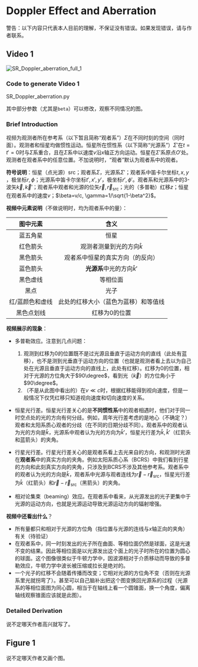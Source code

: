 # Doppler Effect and Aberration

警告：以下内容只代表本人目前的理解，不保证没有错误。如果发现错误，请与作者联系。

## Video 1

![SR_Doppler_aberration_full_1](SR_Doppler_aberration_full_1.gif)

### Code to generate Video 1

SR_Doppler_aberration.py

其中部分参数（尤其是`beta`）可以修改，观察不同情况的图。

### Brief Introduction

视频为观测者所在参考系（以下暂且简称“观者系”）$\Sigma$​在不同时刻的空间（同时面）。观测者和恒星均做惯性运动。恒星所在惯性系（以下简称“光源系”）$\Sigma'$​在$t=t'=0$​时与$\Sigma$​系重合，且在$\Sigma$​系中以速度$v$​沿$x$​轴正方向运动。恒星在$\Sigma'$​系原点$O'$​​处。观测者在观者系中的任意位置。不加说明时，“观者”默认为观者系中的观者。

**符号说明**：恒星（点光源）src；观者系$\Sigma$​​，光源系$\Sigma'$​​；观者系中笛卡尔坐标$t, x, y$​​，极坐标$r,\phi$​​；光源系中笛卡尔坐标$t', x', y'$​​，极坐标$r',\phi'$​​。观者系和光源系中的3-波矢$\vec{k},\vec{k}'$​​；观者系中观者和光源的位矢$\vec{r},\vec{r}_\mathrm{src}$​​；光的（多普勒）红移$z$​​​​；恒星在观者系中的速度$v$​；$\beta=v/c, \gamma=1/\sqrt{1-\beta^2}$​。

<!-- 黑色箭头：真实位置与该空间点的连线 -->

**视频中元素说明**（不做说明时，均为观者系中的量）：

|    图中元素     |                 含义                 |
| :-------------: | :----------------------------------: |
|    蓝五角星     |                 恒星                 |
|    红色箭头     |    观测者测量到光的方向$\hat{k}$     |
|    黑色箭头     |   观者系中恒星的真实方向（的反向）   |
|    蓝色箭头     |    **光源系**中光的方向$\hat{k}'$    |
|    黑色虚线     |               等相位面               |
|      黑点       |                 光子                 |
| 红/蓝颜色和虚线 | 此处的红移大小（蓝色为蓝移）和等值线 |
|   黑色点划线    |            红移为0的位置             |

**视频展示的现象**：

- 多普勒效应。注意到几点问题：
  1. 观测到红移为0的位置既不是过光源且垂直于运动方向的直线（此处有蓝移），也不是测到光垂直于运动方向的位置（也就是观测者看上去以为自己处在光源且垂直于运动方向的直线上，此处有红移）。红移为0的位置，相对于光源的方位角大于$90\degree$，看到光（$\vec{k}$​）的方位角小于$90\degree$。
  2. （不是从此图中看出的）在$v\ll c$​时，根据红移能得到视向速度，但是一般情况下仅凭红移只知道视向速度和切向速度的关系。

- 恒星光行差。恒星光行差关心的是**不同惯性系**中的观者相遇时，他们对于同一时空点处的光的方向有何分歧。例如，周年光行差考虑的是地心（不确定？）观者和太阳系质心观者的分歧（在不同的日期分歧不同）。观者系中的观者认为光的方向是$\hat{k}$​​，光源系中观者认为光的方向为$\hat{k}'$​，恒星光行差为$\hat{k},\hat{k}'$​（红箭头和蓝箭头）的夹角。
- 行星光行差。行星光行差关心的是观者系看上去光来自的方向，和观测时光源在**观者系**中的真实方向的夹角。例如太阳系质心系（BCRS）中我们看到行星的方向和此刻真实方向的夹角，只涉及到BCRS不涉及其他参考系。观者系中的观者认为光的方向是$\hat{k}$，观者系中光源与观者连线为$\vec{r}-\vec{r}_{\mathrm{src}}$，恒星光行差为$\hat{k}$（红箭头）和$\vec{r}-\vec{r}_{\mathrm{src}}$​（黑箭头）的夹角。

- 相对论集束（beaming）效应。在观者系中看来，从光源发出的光子更集中于光源的运动方向，也就是光源运动导致光源运动方向的辐射增强。

**视频中还看出什么**？

- 所有量都只和相对于光源的方位角（指位置与光源的连线与$x$轴正向的夹角）有关（待验证）
- 在观者系中，同一时刻发出的光子所在曲面、等相位面仍然是球面，这是光速不变的结果。因此等相位面是以光源发出这个面上的光子时所在的位置为圆心的球面。这个图像很类似于牛顿力学中，因波源相对于介质移动而导致的多普勒效应，牛顿力学中波长被压缩或拉长是绝对的。
- 一个光子的红移不会随着传播而改变；它相对光源的方位角不变（否则在光源系里光就拐弯了）。甚至可以自己脑补出把这个图变换回光源系的过程（光源系的等相位面图为同心圆，相当于在轴线上看一个圆锥面，换一个角度，偏离轴线观察锥面应该就是此图）。

### Detailed Derivation

说不定哪天作者高兴就写了。

## Figure 1

说不定哪天作者又画个图。
